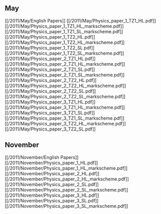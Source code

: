 
## May
[[/2011/May/English Papers]]
[[/2011/May/Physics_paper_1_TZ1_HL.pdf]]
[[/2011/May/Physics_paper_1_TZ1_HL_markscheme.pdf]]
[[/2011/May/Physics_paper_1_TZ1_SL_markscheme.pdf]]
[[/2011/May/Physics_paper_1_TZ2_HL.pdf]]
[[/2011/May/Physics_paper_1_TZ2_HL_markscheme.pdf]]
[[/2011/May/Physics_paper_1_TZ2_SL.pdf]]
[[/2011/May/Physics_paper_1_TZ2_SL_markscheme.pdf]]
[[/2011/May/Physics_paper_2_TZ1_HL.pdf]]
[[/2011/May/Physics_paper_2_TZ1_HL_markscheme.pdf]]
[[/2011/May/Physics_paper_2_TZ1_SL.pdf]]
[[/2011/May/Physics_paper_2_TZ1_SL_markscheme.pdf]]
[[/2011/May/Physics_paper_2_TZ2_HL.pdf]]
[[/2011/May/Physics_paper_2_TZ2_HL_markscheme.pdf]]
[[/2011/May/Physics_paper_2_TZ2_SL.pdf]]
[[/2011/May/Physics_paper_2_TZ2_SL_markscheme.pdf]]
[[/2011/May/Physics_paper_3_TZ1_HL.pdf]]
[[/2011/May/Physics_paper_3_TZ1_HL_markscheme.pdf]]
[[/2011/May/Physics_paper_3_TZ1_SL.pdf]]
[[/2011/May/Physics_paper_3_TZ1_SL_markscheme.pdf]]
[[/2011/May/Physics_paper_3_TZ2_HL_markscheme.pdf]]
[[/2011/May/Physics_paper_3_TZ2_SL.pdf]]

## November
[[/2011/November/English Papers]]
[[/2011/November/Physics_paper_1_HL.pdf]]
[[/2011/November/Physics_paper_1_HL_markscheme.pdf]]
[[/2011/November/Physics_paper_2_HL.pdf]]
[[/2011/November/Physics_paper_2_HL_markscheme.pdf]]
[[/2011/November/Physics_paper_2_SL.pdf]]
[[/2011/November/Physics_paper_2_SL_markscheme.pdf]]
[[/2011/November/Physics_paper_3_HL.pdf]]
[[/2011/November/Physics_paper_3_SL.pdf]]
[[/2011/November/Physics_paper_3_SL_markscheme.pdf]]
